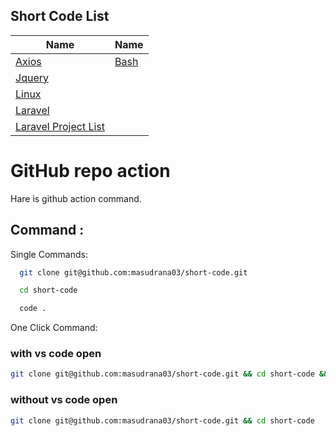 

## Short Code List

| Name  | Name  | 
|-------|-------|
| [ Axios ](https://github.com/masudrana03/short-code/blob/master/readme/axios.md) | [ Bash ](https://github.com/masudrana03/short-code/blob/master/readme/bash.md) |
| [ Jquery ](https://github.com/masudrana03/short-code/blob/master/readme/jquery.md) |
| [ Linux ](https://github.com/masudrana03/short-code/blob/master/readme/linux.md) |
| [ Laravel ](https://github.com/masudrana03/short-code/blob/master/readme/laravel.md) |
| [ Laravel Project List ](https://github.com/masudrana03/short-code/blob/master/readme/laravel-project-list.md) |



# GitHub repo action
Hare is github action command.

## Command :

Single Commands:

```bash
  git clone git@github.com:masudrana03/short-code.git
```


```bash
  cd short-code
```

```bash
  code .
```

One Click Command:

### with vs code open

```bash
git clone git@github.com:masudrana03/short-code.git && cd short-code && code .
```
### without vs code open

```bash
git clone git@github.com:masudrana03/short-code.git && cd short-code
```



